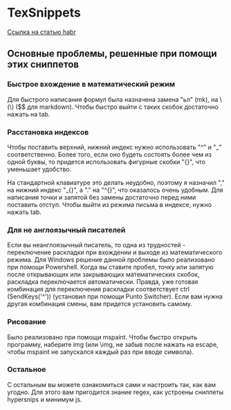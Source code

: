 # TexSnippets

[Ссылка на статью habr](https://habr.com/ru/post/711830/)

## Основные проблемы, решенные при помощи этих сниппетов

### Быстрое вхождение в математический режим

Для быстрого написания формул была назначена замена "ьл" (mk), на \\(\\) ($$ для markdown). Чтобы быстро выйти с таких скобок достаточно нажать на tab.

### Расстановка индексов

Чтобы поставить верхний, нижний индекс нужно использовать "^" и "_" соответственно. Более того, если оно будеть состоять более чем из одной буквы, то придется использовать фигурные скобки "{}", что уменьшает удобство.

На стандартной клавиатуре это делать неудобно, поэтому я назначил "," на нижний индекс "_{}", а "." на "^{}", что оказалось очень удобным. Для написания точки и запятой без замены достаточно перед ними поставить отступ. Чтобы выйти из режима письма в индексе, нужно нажать tab.

### Для не англоязычный писателей

Если вы неанглоязычный писатель, то одна из трудностей - переключение раскладки при вхождении и выходе из математического режима. Для Windows решение данной проблемы было реализовано при помощи Powershell. Когда вы ставите пробел, точку или запятую после открывающих или закрывающих математических скобок, раскладка переключается автоматически. Правда, уже готовая комбинация для переключения раскладки соответствует ctrl (SendKeys('^')) (установил при помощи Punto Switcher). Если вам нужна другая комбинация смены, вам придется установить самому.

### Рисование

Было реализовано при помощи mspaint. Чтобы быстро открыть программу, наберите img (или \img, не забыв после нажать на escape, чтобы mspaint не запускался каждый раз при вводе символа).

### Остальное

С остальным вы можете ознакомиться сами и настроить так, как вам угодно. Для этого вам пригодится знание regex, как устроены сниппеты hypersnips и минимум js.